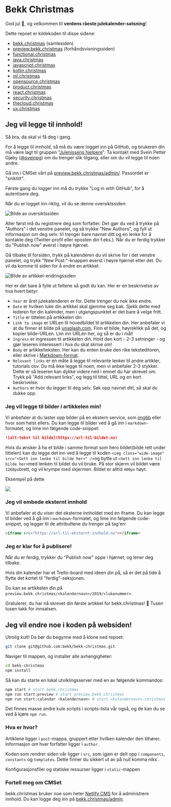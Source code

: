 # Bekk Christmas

God jul 🎅, og velkommen til **verdens råeste julekalender-satsning**!

Dette repoet er kildekoden til disse sidene:

-   [bekk.christmas](https://bekk.christmas) (samlesiden)
-   [preview.bekk.christmas](https://preview.bekk.christmas/) (forhåndsvisningssiden)
-   [functional.christmas](https://functional.christmas)
-   [java.christmas](https://java.christmas)
-   [javascript.christmas](https://javascript.christmas)
-   [kotlin.christmas](https://kotlin.christmas)
-   [ml.christmas](https://ml.christmas)
-   [opensource.christmas](https://opensource.christmas)
-   [product.christmas](https://product.christmas)
-   [react.christmas](https://react.christmas)
-   [security.christmas](https://security.christmas)
-   [thecloud.christmas](https://thecloud.christmas)
-   [ux.christmas](https://ux.christmas)

## Jeg vil legge til innhold!

Så bra, da skal vi få deg i gang.

For å legge til innhold, så må du være logget inn på GitHub, og brukeren din må være lagt til gruppen "[Julenissens hjelpere](https://github.com/orgs/bekk/teams/julenissens-hjelpere)". Ta kontakt med Svein Petter Gjøby ([@sveinpg](https://github.com/sveinpg)) om du trenger slik tilgang, eller om du vil legge til noen andre.

Gå inn i CMSet vårt på [preview.bekk.christmas/admin/](https://preview.bekk.christmas/admin/). Passordet er "sniktitt".

Første gang du logger inn må du trykke "Log in with GitHub", for å autentisere deg.

Når du er logget inn riktig, vil du se denne oversiktssiden:

![Bilde av oversiktssiden](https://i.ibb.co/YDbMf7t/Screenshot-2019-11-07-at-1-06-39-PM.png)

Aller først må du registrere deg som forfatter. Det gjør du ved å trykke på "Authors" i det venstre panelet, og så trykke "New Authors", og fyll ut informasjon om deg selv. Vi trenger bare navnet ditt og en lenke for å kontakte deg (Twitter-profil eller eposten din f.eks.). Når du er ferdig trykker du "Publish now" øverst i høyre hjørnet.

Gå tilbake til forsiden, trykk på kalenderen du vil skrive for i det venstre panelet, og trykk "New Post:"-knappen øverst i høyre hjørnet etter det. Du vil da komme til siden for å endre en artikkel:

![Bilde av artikkel-endringssiden](https://i.ibb.co/mNm7QCt/Screenshot-2019-11-07-at-1-11-40-PM.png)

Her er det bare å fylle ut feltene så godt du kan. Her er en beskrivelse av hva hvert betyr:

-   `Year` er året julekalenderen er for. Dette trenger du nok ikke endre.
-   `Date` er hvilken luke din artikkel skal gjemme seg bak. Sjekk dette med lederen for din kalender, men i utgangspunktet er det bare å velge fritt.
-   `Title` er tittelen på artikkelen din
-   `Link to image` er URLen til hovedbildet til artikkelen din. Her anbefaler vi at du finner et bilde på [unsplash.com](https://unsplash.com). Finn et bilde, høyreklikk på det, og kopier bilde-URLen. Lim inn URLen her, og så er du i mål!
-   `Ingress` er ingressen til artikkelen din. Hold den kort - 2-3 setninger - og gjør leseren interessert i hva du skal skrive om!
-   `Body` er artikkelteksten. Her kan du enten bruke den rike teksteditoren, eller skrive i [Markdown-format](https://github.com/adam-p/markdown-here/wiki/Markdown-Cheatsheet).
-   `Relevant links` er en måte å legge til relevante lenker til andre artikler, tutorials osv. Du må ikke legge til noen, men vi anbefaler 2-3 stykker. Dette er så leseren kan dykke videre ned i emnet du har skrevet om. Trykk på "Add relevant links", og legg til tittel, URL og en kort beskrivelse.
-   `Authors` er hvor du legger til deg selv. Søk opp navnet ditt, så skal du dukke opp.

### Jeg vil legge til bilder i artikkelen min!

Vi anbefaler at du laster opp bilder på en ekstern service, som [imgbb](https://imgbb.com/) eller hvor som helst ellers. Du kan legge til bilder ved å gå inn i `markdown`-formatet, og lime inn følgende code-snippet:

```md
![alt-tekst til bilde](https://url-til-bildet.no)
```

Hvis du ønsker å ha et bilde i samme format som hero bildet(bilde rett under tittelen) kan du legge det inn ved å legge til koden `<img class="wide-image" src="<Sett inn lenke til bilde her>" />`og bytte ut `<Sett inn lenke til bilde her>`med lenken til bildet du vil bruke. På stor skjerm vil bildet være `1260px`brett, og vil krympe med skjermen. Bildet er alltid `400px` høyt.

Eksempel på dette

![](public/assets/readme/wide-image.png)

### Jeg vil embede eksternt innhold

Vi anbefaler at du viser det eksterne innholdet med en iframe. Du kan legge til bilder ved å gå inn i `markdown`-formatet, og lime inn følgende code-snippet, og legger til de attributtene du trenger på tag'en:

```md
<iframe src="https://url-til-eksternt-innhold.no"></iframe>
```

### Jeg er klar for å publisere!

Når du er ferdig, trykker du "Publish now" oppe i hjørnet, og lener deg tilbake.

Hvis din kalender har et Trello-board med ideen din på, så er det på tide å flytte det kortet til "ferdig"-seksjonen.

Du kan se artikkelen din på `preview.bekk.christmas/<kalendernavn>/2019/<lukenummer>`.

Gratulerer, du har nå skrevet din første artikkel for bekk.christmas! 🎅 Tusen tusen takk for innsatsen.

## Jeg vil endre noe i koden på websiden!

Utrolig kult! Da bør du begynne med å klone ned repoet:

```sh
git clone git@github.com:bekk/bekk-christmas.git
```

Naviger til mappen, og installer alle avhengigheter:

```sh
cd bekk-christmas
npm install
```

Så kan du starte en lokal utviklingsserver med en av følgende kommandos:

```sh
npm start # start bekk.christmas
npm run start:preview # start preview.bekk.christmas
npm run start:calendar <kalendernavn> # start <kalendernavn>.christmas
```

Det finnes masse andre kule scripts i scripts-lista vår også, og de kan du se ved å kjøre `npm run`.

### Hva er hvor?

Artiklene ligger i `post`-mappa, gruppert etter hvilken kalender den tilhører. Informasjon om hver forfatter ligger i `author`.

Koden som rendrer siden vår ligger i `src`, som igjen er delt opp i `components`, `constants` og `templates`. Dette finner du sikkert ut av på null komma niks´.

Konfigurasjonsfiler og statiske ressurser ligger i `static`-mappen

### Fortell meg om CMSet

bekk.christmas bruker noe som heter [Netlify CMS](https://www.netlifycms.org/) for å administrere innhold. Du kan logge deg inn på [bekk.christmas/admin](https://bekk.christmas/admin/).
